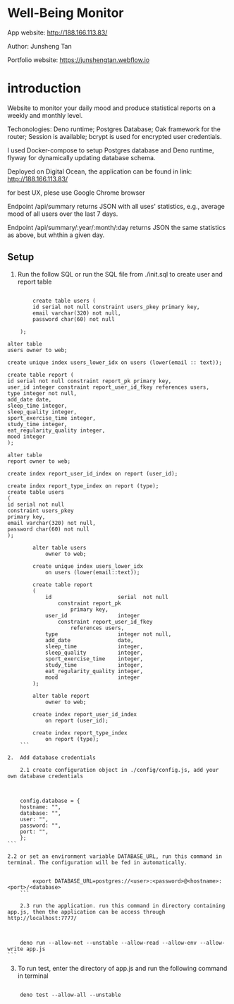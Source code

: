 # Well-Being Monitor

App website: http://188.166.113.83/

Author: Junsheng Tan

Portfolio website: https://junshengtan.webflow.io

# introduction

Website to monitor your daily mood and produce statistical reports on a weekly and monthly level.

Techonologies: Deno runtime; Postgres Database; Oak framework for the router; Session is available; bcrypt is used for encrypted user credentials.

I used Docker-compose to setup Postgres database and Deno runtime, flyway for dynamically updating database schema.

Deployed on Digital Ocean, the application can be found in link: http://188.166.113.83/

for best UX, plese use Google Chrome browser

Endpoint /api/summary returns JSON with all uses' statistics, e.g., average mood of all users over the last 7 days.

Endpoint /api/summary/:year/:month/:day returns JSON the same statistics as above, but whthin a given day.

## Setup

1.  Run the follow SQL or run the SQL file from ./init.sql to create user and report table

        

``` 

        create table users (
        id serial not null constraint users_pkey primary key,
        email varchar(320) not null,
        password char(60) not null

    );

alter table
users owner to web;

create unique index users_lower_idx on users (lower(email :: text));

create table report (
id serial not null constraint report_pk primary key,
user_id integer constraint report_user_id_fkey references users,
type integer not null,
add_date date,
sleep_time integer,
sleep_quality integer,
sport_exercise_time integer,
study_time integer,
eat_regularity_quality integer,
mood integer
);

alter table
report owner to web;

create index report_user_id_index on report (user_id);

create index report_type_index on report (type);
create table users
(
id serial not null
constraint users_pkey
primary key,
email varchar(320) not null,
password char(60) not null
);

        alter table users
            owner to web;

        create unique index users_lower_idx
            on users (lower(email::text));

        create table report
        (
            id                     serial  not null
                constraint report_pk
                    primary key,
            user_id                integer
                constraint report_user_id_fkey
                    references users,
            type                   integer not null,
            add_date               date,
            sleep_time             integer,
            sleep_quality          integer,
            sport_exercise_time    integer,
            study_time             integer,
            eat_regularity_quality integer,
            mood                   integer
        );

        alter table report
            owner to web;

        create index report_user_id_index
            on report (user_id);

        create index report_type_index
            on report (type);
    ```

2.  Add database credentials

    2.1 create configuration object in ./config/config.js, add your own database credentials

    

``` 

        config.database = {
        hostname: "",
        database: "",
        user: "",
        password: "",
        port: "",
        };
    ```

    2.2 or set an environment variable DATABASE_URL, run this command in terminal. The configuration will be fed in automatically.

    

``` 

        export DATABASE_URL=postgres://<user>:<password>@<hostname>:<port>/<database>
    ```

    2.3 run the application. run this command in directory containing app.js, then the application can be access through http://localhost:7777/

    

``` 

        deno run --allow-net --unstable --allow-read --allow-env --allow-write app.js
    ```

3.  To run test, enter the directory of app.js and run the following command in terminal

``` 

    deno test --allow-all --unstable
```

